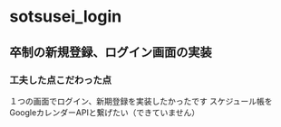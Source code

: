 # sotsusei_login
## 卒制の新規登録、ログイン画面の実装

### 工夫した点こだわった点
１つの画面でログイン、新期登録を実装したかったです
スケジュール帳をGoogleカレンダーAPIと繋げたい（できていません）

